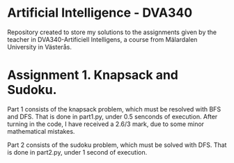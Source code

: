# Artificial Intelligence - DVA340
Repository created to store my solutions to the assignments given by the teacher in DVA340-Artificiell Intelligens, a course from Mälardalen University in Västerås.

# Assignment 1. Knapsack and Sudoku.
Part 1 consists of the knapsack problem, which must be resolved with BFS and DFS. 
That is done in part1.py, under 0.5 senconds of execution.
After turning in the code, I have received a 2.6/3 mark, due to some minor mathematical mistakes.

Part 2 consists of the sudoku problem, which must be solved with DFS.
That is done in part2.py, under 1 second of execution.